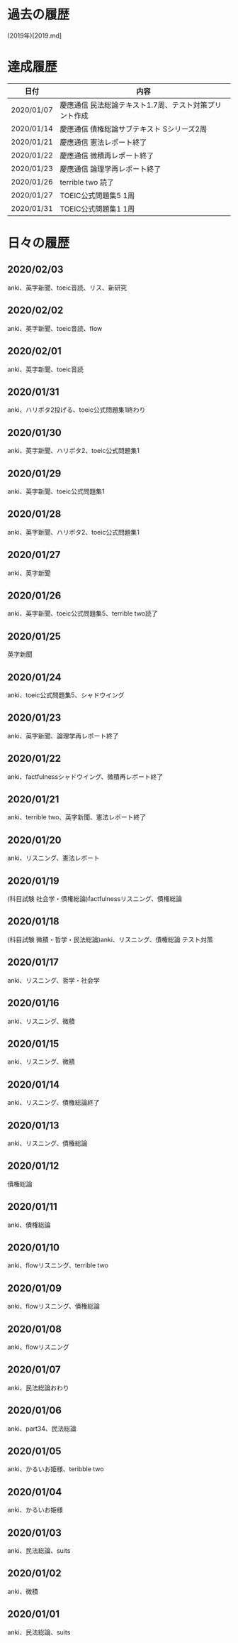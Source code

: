 # 過去の履歴
(2019年)[2019.md]

# 達成履歴
|日付|内容|
----|---- 
|2020/01/07|慶應通信 民法総論テキスト1.7周、テスト対策プリント作成|
|2020/01/14|慶應通信 債権総論サブテキスト Sシリーズ2周|
|2020/01/21|慶應通信 憲法レポート終了|
|2020/01/22|慶應通信 微積再レポート終了|
|2020/01/23|慶應通信 論理学再レポート終了|
|2020/01/26|terrible two 読了|
|2020/01/27|TOEIC公式問題集5 1周|
|2020/01/31|TOEIC公式問題集1 1周|

# 日々の履歴
## 2020/02/03
anki、英字新聞、toeic音読、リス、新研究
## 2020/02/02
anki、英字新聞、toeic音読、flow
## 2020/02/01
anki、英字新聞、toeic音読
## 2020/01/31
anki、ハリポタ2投げる、toeic公式問題集1終わり
## 2020/01/30
anki、英字新聞、ハリポタ2、toeic公式問題集1
## 2020/01/29
anki、英字新聞、toeic公式問題集1
## 2020/01/28
anki、英字新聞、ハリポタ2、toeic公式問題集1
## 2020/01/27
anki、英字新聞
## 2020/01/26
anki、英字新聞、toeic公式問題集5、terrible two読了
## 2020/01/25
英字新聞
## 2020/01/24
anki、toeic公式問題集5、シャドウイング
## 2020/01/23
anki、英字新聞、論理学再レポート終了
## 2020/01/22
anki、factfulnessシャドウイング、微積再レポート終了
## 2020/01/21
anki、terrible two、英字新聞、憲法レポート終了
## 2020/01/20
anki、リスニング、憲法レポート
## 2020/01/19
(科目試験 社会学・債権総論)factfulnessリスニング、債権総論
## 2020/01/18
(科目試験 微積・哲学・民法総論)anki、リスニング、債権総論 テスト対策
## 2020/01/17
anki、リスニング、哲学・社会学
## 2020/01/16
anki、リスニング、微積
## 2020/01/15
anki、リスニング、微積
## 2020/01/14
anki、リスニング、債権総論終了
## 2020/01/13
anki、リスニング、債権総論
## 2020/01/12
債権総論
## 2020/01/11
anki、債権総論
## 2020/01/10
anki、flowリスニング、terrible two
## 2020/01/09
anki、flowリスニング、債権総論
## 2020/01/08
anki、flowリスニング
## 2020/01/07
anki、民法総論おわり
## 2020/01/06
anki、part34、民法総論
## 2020/01/05
anki、かるいお姫様、teribble two
## 2020/01/04
anki、かるいお姫様
## 2020/01/03
anki、民法総論、suits
## 2020/01/02
anki、微積
## 2020/01/01
anki、民法総論、suits
